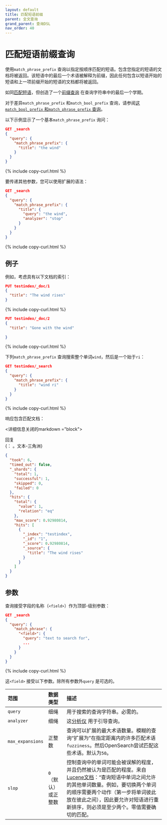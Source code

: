 ```yaml
---
layout: default
title: 匹配短语前缀
parent: 全文查询
grand_parent: 查询DSL
nav_order: 40
---
```


# 匹配短语前缀查询

使用`match_phrase_prefix` 查询以指定按顺序匹配的短语。包含您指定的短语的文档将被返回。该短语中的最后一个术语被解释为前缀，因此任何包含以短语开始的短语和上一项前缀开始的短语的文档都将被返回。

如同[匹配短语]({{site.url}}{{site.baseurl}}/query-dsl/full-text/match-phrase/)，但创造了一个[前缀查询](https://lucene.apache.org/core/8_9_0/core/org/apache/lucene/search/PrefixQuery.html) 在查询字符串中的最后一个学期。

对于差异`match_phrase_prefix` 和`match_bool_prefix` 查询，请参阅[这`match_bool_prefix` 和`match_phrase_prefix` 查询]({{site.url}}{{site.baseurl}}/query-dsl/full-text/match-bool-prefix/#the-match_bool_prefix-and-match_phrase_prefix-queries)。

以下示例显示了一个基本`match_phrase_prefix` 询问：

```json
GET _search
{
  "query": {
    "match_phrase_prefix": {
      "title": "the wind"
    }
  }
}
```
{% include copy-curl.html %}

要传递其他参数，您可以使用扩展的语法：

```json
GET _search
{
  "query": {
    "match_phrase_prefix": {
      "title": {
        "query": "the wind",
        "analyzer": "stop"
      }
    }
  }
}
```
{% include copy-curl.html %}

## 例子

例如，考虑具有以下文档的索引：

```json
PUT testindex/_doc/1
{
  "title": "The wind rises"
}
```
{% include copy-curl.html %}

```json
PUT testindex/_doc/2
{
  "title": "Gone with the wind"
  
}
```
{% include copy-curl.html %}

下列`match_phrase_prefix` 查询搜索整个单词`wind`，然后是一个始于`ri`：

```json
GET testindex/_search
{
  "query": {
    "match_phrase_prefix": {
      "title": "wind ri"
    }
  }
}
```
{% include copy-curl.html %}

响应包含匹配文档：

<详细信息关闭的markdown ="block">
  <summary>
    回复
  </summary>
  {： 。文本-三角洲}

```json
{
  "took": 6,
  "timed_out": false,
  "_shards": {
    "total": 1,
    "successful": 1,
    "skipped": 0,
    "failed": 0
  },
  "hits": {
    "total": {
      "value": 1,
      "relation": "eq"
    },
    "max_score": 0.92980814,
    "hits": [
      {
        "_index": "testindex",
        "_id": "1",
        "_score": 0.92980814,
        "_source": {
          "title": "The wind rises"
        }
      }
    ]
  }
}
```
</details>

## 参数

查询接受字段的名称（`<field>`）作为顶部-级别参数：

```json
GET _search
{
  "query": {
    "match_phrase": {
      "<field>": {
        "query": "text to search for",
        ... 
      }
    }
  }
}
```
{% include copy-curl.html %}

这`<field>` 接受以下参数。除所有参数外`query` 是可选的。

范围| 数据类型| 描述
:--- | :--- | :---
`query` | 细绳| 用于搜索的查询字符串。必需的。
`analyzer` | 细绳| 这[分析仪]({{site.url}}{{site.baseurl}}/analyzers/index/) 用于引导查询。
`max_expansions` | 正整数|  查询可以扩展的最大术语数量。模糊的查询“扩展为”在指定距离内的许多匹配术语`fuzziness`。然后OpenSearch尝试匹配这些术语。默认为`50`。
`slop` | `0` （默认）或正整数| 控制查询中的单词可能会被误解的程度，并且仍然被认为是匹配的程度。来自[Lucene文档](https://lucene.apache.org/core/8_9_0/core/org/apache/lucene/search/PhraseQuery.html#getSlop--)：“查询短语中单词之间允许的其他单词数量。例如，要切换两个单词的顺序需要两个动作（第一步将单词彼此放在彼此之间），因此要允许对短语进行重新排序，则必须是至少两个。零值需要确切的匹配。

